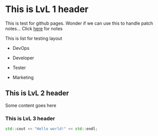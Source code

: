 # This is LvL 1 header

This is test for github pages. Wonder if we can use this to handle patch notes...
Click [here](patchnotes.md) for notes



This is list for testing layout

* DevOps

* Developer

* Tester

* Marketing



## This is LvL 2 header

Some content goes here



### This is LvL 3 header

```cpp
std::cout << "Hello world!" << std::endl;
```

